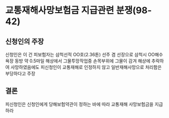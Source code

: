 # 교통재해사망보험금 지급관련 분쟁(98-42)

## 신청인의 주장
신청인은 이 건 피보험자는 삼척선적 OO호(2.36톤) 선주 겸 선장으로 삼척시 OO해수욕장 동방 약 0.5마일 해상에서 그물투망작업중 손목부위에 그물이 감겨 해상에 추락하여 사망하였음에도 피신청인이 교통재해로 인정하지 않고 일반재해사망으로 처리함은 부당하다고 주장

## 결론
피신청인은 신청인에게 당해보험약관이 정하는 바에 따라 교통재해 사망보험금을 지급하라